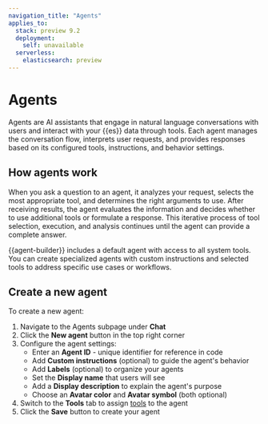 ```yaml
---
navigation_title: "Agents"
applies_to:
  stack: preview 9.2
  deployment: 
    self: unavailable
  serverless:
    elasticsearch: preview
---
```


# Agents

Agents are AI assistants that engage in natural language conversations with users and interact with your {{es}} data through tools. Each agent manages the conversation flow, interprets user requests, and provides responses based on its configured tools, instructions, and behavior settings.

## How agents work

When you ask a question to an agent, it analyzes your request, selects the most appropriate tool, and determines the right arguments to use. After receiving results, the agent evaluates the information and decides whether to use additional tools or formulate a response. This iterative process of tool selection, execution, and analysis continues until the agent can provide a complete answer.

{{agent-builder}} includes a default agent with access to all system tools. You can create specialized agents with custom instructions and selected tools to address specific use cases or workflows.

## Create a new agent

To create a new agent:

1. Navigate to the Agents subpage under **Chat**
2. Click the **New agent** button in the top right corner
3. Configure the agent settings:
   - Enter an **Agent ID** - unique identifier for reference in code
   - Add **Custom instructions** (optional) to guide the agent's behavior
   - Add **Labels** (optional) to organize your agents
   - Set the **Display name** that users will see
   - Add a **Display description** to explain the agent's purpose
   - Choose an **Avatar color** and **Avatar symbol** (both optional)
4. Switch to the **Tools** tab to assign [tools](tools.md) to the agent
5. Click the **Save** button to create your agent